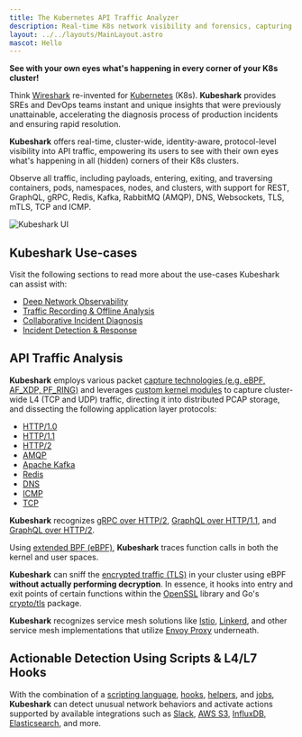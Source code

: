 ```yaml
---
title: The Kubernetes API Traffic Analyzer
description: Real-time K8s network visibility and forensics, capturing and monitoring all traffic and payloads going in, out, and across containers, pods, nodes, and clusters.
layout: ../../layouts/MainLayout.astro
mascot: Hello
---
```


**See with your own eyes what's happening in every corner of your K8s cluster!**

Think [Wireshark](https://www.wireshark.org/) re-invented for [Kubernetes](https://kubernetes.io/) (K8s). **Kubeshark** provides SREs and DevOps teams instant and unique insights that were previously unattainable, accelerating the diagnosis process of production incidents and ensuring rapid resolution. 

**Kubeshark** offers real-time, cluster-wide, identity-aware, protocol-level visibility into API traffic, empowering its users to see with their own eyes what's happening in all (hidden) corners of their K8s clusters.

Observe all traffic, including payloads, entering, exiting, and traversing containers, pods, namespaces, nodes, and clusters, with support for REST, GraphQL, gRPC, Redis, Kafka, RabbitMQ (AMQP), DNS, Websockets, TLS, mTLS, TCP and ICMP.

![Kubeshark UI](/kubeshark-ui.png)

## Kubeshark Use-cases

Visit the following sections to read more about the use-cases Kubeshark can assist with:
- [Deep Network Observability](/en/traffic_investigation)
- [Traffic Recording & Offline Analysis](/en/cloud_forensics)
- [Collaborative Incident Diagnosis](/en/collaborative_incident_diagnosis)
- [Incident Detection & Response](/en/actionable_detection)

## API Traffic Analysis

**Kubeshark** employs various packet [capture technologies (e.g. eBPF, AF_XDP, PF_RING)](/en/performance#packet-processing-library) and leverages [custom kernel modules](https://en.wikipedia.org/wiki/Loadable_kernel_module) to capture cluster-wide L4 (TCP and UDP) traffic, directing it into distributed PCAP storage, and dissecting the following application layer protocols:

- [HTTP/1.0](https://datatracker.ietf.org/doc/html/rfc1945)
- [HTTP/1.1](https://datatracker.ietf.org/doc/html/rfc2616)
- [HTTP/2](https://datatracker.ietf.org/doc/html/rfc7540)
- [AMQP](https://www.rabbitmq.com/amqp-0-9-1-reference.html)
- [Apache Kafka](https://kafka.apache.org/protocol)
- [Redis](https://redis.io/topics/protocol)
- [DNS](https://www.iana.org/assignments/dns-parameters/dns-parameters.xhtml)
- [ICMP](https://datatracker.ietf.org/doc/html/rfc792)
- [TCP](https://datatracker.ietf.org/doc/html/rfc9293)

**Kubeshark** recognizes [gRPC over HTTP/2](https://grpc.github.io/grpc/core/md_doc__p_r_o_t_o_c_o_l-_h_t_t_p2.html), [GraphQL over HTTP/1.1](https://graphql.org/learn/serving-over-http/), and [GraphQL over HTTP/2](https://graphql.org/learn/serving-over-http/).

Using [extended BPF (eBPF)](https://en.wikipedia.org/wiki/Berkeley_Packet_Filter), **Kubeshark** traces function calls in both the kernel and user spaces.

**Kubeshark** can sniff the [encrypted traffic (TLS)](https://en.wikipedia.org/wiki/Transport_Layer_Security) in your cluster using eBPF **without actually performing decryption**. In essence, it hooks into entry and exit points of certain functions within the [OpenSSL](https://www.openssl.org/) library and Go's [crypto/tls](https://pkg.go.dev/crypto/tls) package.

**Kubeshark** recognizes service mesh solutions like [Istio](https://istio.io/), [Linkerd](https://linkerd.io/), and other service mesh implementations that utilize [Envoy Proxy](https://www.envoyproxy.io/) underneath.

## Actionable Detection Using Scripts & L4/L7 Hooks

With the combination of a [scripting language](/en/automation_scripting), [hooks](/en/automation_hooks), [helpers](/en/automation_helpers), and [jobs](/en/automation_jobs), **Kubeshark** can detect unusual network behaviors and activate actions supported by available integrations such as [Slack](/en/integrations_slack), [AWS S3](/en/integrations_aws_s3), [InfluxDB](/en/integrations_influxdb), [Elasticsearch](/en/integrations_elastic), and more.
